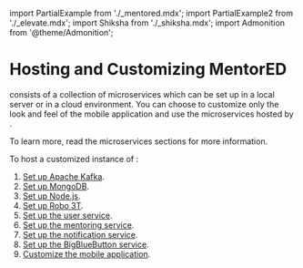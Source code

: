 import PartialExample from './_mentored.mdx';
import PartialExample2 from './_elevate.mdx';
import Shiksha from './_shiksha.mdx';
import Admonition from '@theme/Admonition';

# Hosting and Customizing MentorED

<PartialExample mentored /> consists of a collection of microservices which can be set up in a local server or in a cloud environment. You can choose to customize only the look and feel of the mobile application and use the microservices hosted by <Shiksha shiksha />.

<Admonition type="note">
<p>To learn more, read the microservices sections for more information.</p>
</Admonition>

To host a customized instance of <PartialExample mentored />:

1. [Set up Apache Kafka](https://www.digitalocean.com/community/tutorials/how-to-install-apache-kafka-on-ubuntu-20-04).
2. [Set up MongoDB](https://www.digitalocean.com/community/tutorials/how-to-install-mongodb-on-ubuntu-20-04).
3. [Set up Node.js](https://serverspace.io/support/help/how-to-install-node-js-on-ubuntu-20-04/).
4. [Set up Robo 3T](https://robomongo.org/).
5. [Set up the <PartialExample2 elevate /> user service](settingup-userservice).
6. [Set up the <PartialExample2 elevate /> mentoring service](settingup-mentoringservice).
7. [Set up the <PartialExample2 elevate /> notification service](settingup-notificationsservice).
8. [Set up the BigBlueButton service](https://docs.bigbluebutton.org/2.4/install.html#before-you-install).
9. [Customize the <PartialExample mentored /> mobile application](settingup-mobileapplication).
